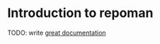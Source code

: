 # Introduction to repoman

TODO: write [great documentation](http://jacobian.org/writing/what-to-write/)
